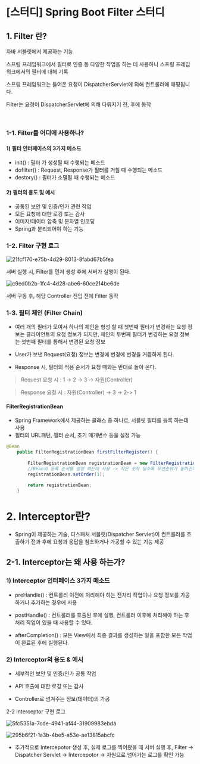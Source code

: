 # [스터디] Spring Boot Filter 스터디

## 1. Filter 란?

자바 서블릿에서 제공하는 기능

스프링 프레임워크에서 필터로 인증 등 다양한 작업을 하는 데 사용하니 스프링 프레임워크에서의 필터에 대해 기록



스프링 프레임워크는 들어온 요청이 DispatcherServlet에 의해 컨트롤러에 매핑됩니다.

Filter는 요청이 DispatcherServlet에 의해 다뤄지기 전, 후에 동작

 

### 1-1. Filter를 어디에 사용하나?



#### 1) 필터 인터페이스의 3가지 메소드

- init() : 필터 가 생성될 때 수행되는 메소드
- dofilter() : Request, Response가 필터를 거칠 때 수행되는 메소드
- destory() : 필터가 소멸될 때 수행되는 메소드

#### 2) 필터의 용도 및 예시

- 공통된 보안 및 인증/인가 관련 작업
- 모든 요청에 대한 로깅 또는 감사
- 이미지/데이터 압축 및 문자열 인코딩
- Spring과 분리되어야 하는 기능



### 1-2. Filter 구현 로그

![21fcf170-e75b-4d29-8013-8fabd67b5fea](https://github.com/94-c/study_spring-boot-filte-demo/assets/79362952/f029e4bf-2e70-4d43-a537-e8b62023005b)


서버 실행 시, Filter를 먼저 생성 후에 서버가 실행이 된다.

![c9ed0b2b-1fc4-4d28-abe6-60ce214be6de](https://github.com/94-c/study_spring-boot-filte-demo/assets/79362952/26e8fdeb-ee9d-4df5-ad6c-c14719426e6a)

서버 구동 후, 해당 Controller 진입 전에 Filter 동작



### 1-3. 필터 체인 (Filter Chain)

- 여러 개의 필터가 모여서 하나의 체인을 형성 할 때 첫번째 필터가 변경하는 요청 정보는 클라이언트의 요청 정보가 되지만, 체인의 두번째 필터가 변경하는 요청 정보는 첫번째 필터를 통해서 변경된 요청 정보

- User가 보낸 Request(요청) 정보는 변경에 변경에 변경을 거듭하게 된다.

- Response 시, 필터의 적용 순서가 요청 때와는 반대로 돌아 온다.

> Request 요청 시 : 1 → 2 → 3 → 자원(Controller)

> Response 요청 시 : 자원(Controller) → 3 → 2-> 1 




#### FilterRegistrationBean 

- Spring Framework에서 제공하는 클래스 중 하나로, 서블릿 필터를 등록 하는데 사용
- 필터의 URL패턴, 필터 순서, 초기 매개변수 등을 설정 가능
``` java
@Bean
    public FilterRegistrationBean firstFilterRegister() {
        
        FilterRegistrationBean registrationBean = new FilterRegistrationBean(new FirstFilter());
        //Bean의 등록 순서를 설정 하는데 사용 -> 작은 숫자 일수록 우선순위가 높아진다.
        registrationBean.setOrder(1);
        
        return registrationBean;
    }
```


# 2. Interceptor란?

- Spring이 제공하는 기술, 디스패처 서블릿(Dispatcher Servlet)이 컨트롤러를 호출하기 전과 후에 요청과 응답을 참조하거나 가공할 수 있는 기능 제공



## 2-1. Interceptor는 왜 사용 하는가?

### 1) Interceptor 인터페이스 3가지 메소드

- preHandle() : 컨트롤러 이전에 처리해야 하는 전처리 작업이나 요청 정보를 가공하거나 추가하는 경우에 사용

- postHandle() : 컨트롤러를 호출된 후에 실행, 컨트롤러 이후에 처리해야 하는 후처리 작업이 있을 때 사용할 수 있다.

- afterCompletion() : 모든 View에서 최종 결과를 생성하는 일을 포함한 모든 작업이 완료된 후에 실행된다. 

### 2) Interceptor의 용도 & 예시

- 세부적인 보안 및 인증/인가 공통 작업

- API 호출에 대한 로깅 또는 감사

- Controller로 넘겨주는 정보(데이터)의 가공


2-2 Interceptor 구현 로그 

![5fc5351a-7cde-4941-af44-31909983ebda](https://github.com/94-c/study_spring-boot-filte-demo/assets/79362952/bbde901a-01ec-49d7-bc05-4dbd0e1d9760)

![295b6f21-1a3b-4be5-a53e-ae13815abcfc](https://github.com/94-c/study_spring-boot-filte-demo/assets/79362952/dc8554ac-3579-42e6-909e-1e3135d411db)


- 추가적으로 Intercepotor 생성 후, 실제 로그를 찍어봤을 때 서버 실행 후, Filter →  Dispatcher Servlet  -> Intercepotor -> 자원으로 넘어가는 로그를 확인 가능
